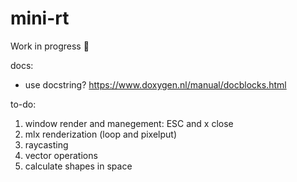 # mini-rt

Work in progress 🚧

docs:
- use docstring? https://www.doxygen.nl/manual/docblocks.html

to-do:
1. window render and manegement: ESC and x close
2. mlx renderization (loop and pixelput)
3. raycasting
4. vector operations
5. calculate shapes in space
